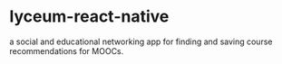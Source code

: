 # lyceum-react-native
a social and educational networking app for finding and saving course recommendations for MOOCs. 

